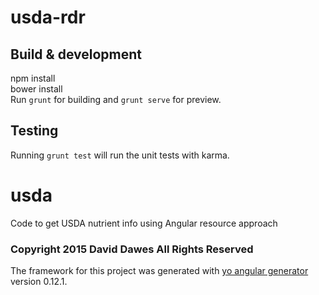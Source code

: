 # usda-rdr

## Build & development
npm install<br />
bower install<br >
Run `grunt` for building and `grunt serve` for preview.

## Testing

Running `grunt test` will run the unit tests with karma.
# usda
Code to get USDA nutrient info using Angular resource approach

### Copyright 2015 David Dawes All Rights Reserved
The framework for this project was generated with [yo angular generator](https://github.com/yeoman/generator-angular)
version 0.12.1.

